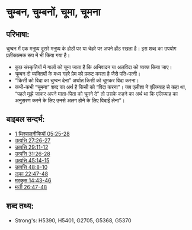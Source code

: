 # चुम्बन, चुम्बनों, चूमा, चूमना #

## परिभाषा: ##

चुम्बन में एक मनुष्य दूसरे मनुष्य के होठों पर या चेहरे पर अपने होंठ रखता है। इस शब्द का उपयोग प्रतीकात्मक रूप में भी किया गया है।

* कुछ संस्कृतियों में गालों को चूमा जाता है कि अभिवादन या अलविदा को व्यक्त किया जाए।
* चुम्बन दो व्यक्तियों के मध्य गहरे प्रेम को प्रकट करता है जैसे पति-पत्नी। 
* “किसी को विदा का चुम्बन देना” अर्थात किसी को चूमकर विदा करना।
* कभी-कभी “चूमना” शब्द का अर्थ है किसी को “विदा करना”। जब एलीशा ने एलिय्याह से कहा था, “पहले मुझे जाकर अपने माता-पिता को चूमने दे” तो उसके कहने का अर्थ था कि एलिय्याह का अनुसरण करने के लिए उनसे अलग होने के लिए विदाई लेना”।

## बाइबल सन्दर्भ: ##

* [1 थिस्सलुनीकियों 05:25-28](rc://en/tn/help/1th/05/25)
* [उत्पत्ति 27:26-27](rc://en/tn/help/gen/27/26)
* [उत्पत्ति 29:11-12](rc://en/tn/help/gen/29/11)
* [उत्पत्ति 31:26-28](rc://en/tn/help/gen/31/26)
* [उत्पत्ति 45:14-15](rc://en/tn/help/gen/45/14)
* [उत्पत्ति 48:8-10](rc://en/tn/help/gen/48/08)
* [लूका 22:47-48](rc://en/tn/help/luk/22/47)
* [मरकुस 14:43-46](rc://en/tn/help/mrk/14/43)
* [मत्ती 26:47-48](rc://en/tn/help/mat/26/47)

## शब्द तथ्य: ##

* Strong's: H5390, H5401, G2705, G5368, G5370
